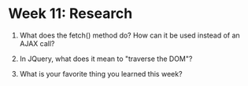 # Week 11: Research

1. What does the fetch() method do? How can it be used instead of an AJAX call?

2. In JQuery, what does it mean to "traverse the DOM"?

3. What is your favorite thing you learned this week?

